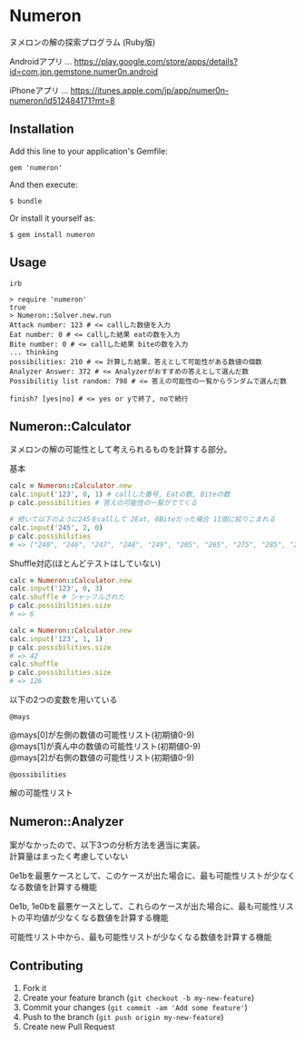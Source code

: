 # Numeron

ヌメロンの解の探索プログラム (Ruby版)

Androidアプリ ... https://play.google.com/store/apps/details?id=com.jpn.gemstone.numer0n.android

iPhoneアプリ  ... https://itunes.apple.com/jp/app/numer0n-numeron/id512484171?mt=8

## Installation

Add this line to your application's Gemfile:

    gem 'numeron'

And then execute:

    $ bundle

Or install it yourself as:

    $ gem install numeron

## Usage

```
irb
```

```
> require 'numeron'
true
> Numeron::Solver.new.run
Attack number: 123 # <= callした数値を入力
Eat number: 0 # <= callした結果 eatの数を入力
Bite number: 0 # <= callした結果 biteの数を入力
... thinking
possibilities: 210 # <= 計算した結果、答えとして可能性がある数値の個数
Analyzer Answer: 372 # <= Analyzerがおすすめの答えとして選んだ数
Possibilitiy list random: 798 # <= 答えの可能性の一覧からランダムで選んだ数

finish? [yes|no] # <= yes or yで終了, noで続行
```

## Numeron::Calculator

ヌメロンの解の可能性として考えられるものを計算する部分。


基本

```ruby
calc = Numeron::Calculator.new
calc.input('123', 0, 1) # callした番号, Eatの数, Biteの数
p calc.possibilities # 答えの可能性の一覧がでてくる

# 続いて以下のように245をcallして 2Eat, 0Biteだった場合 11個に絞りこまれる
calc.input('245', 2, 0)
p calc.possibilities
# => ["240", "246", "247", "248", "249", "205", "265", "275", "285", "295", "345"]
```

Shuffle対応(ほとんどテストはしていない)

```ruby
calc = Numeron::Calculator.new
calc.input('123', 0, 3)
calc.shuffle # シャッフルされた
p calc.possibilities.size
# => 6

calc = Numeron::Calculator.new
calc.input('123', 1, 1)
p calc.possibilities.size
# => 42
calc.shuffle
p calc.possibilities.size
# => 126
```

以下の2つの変数を用いている

`@mays`

@mays[0]が左側の数値の可能性リスト(初期値0-9)<br>
@mays[1]が真ん中の数値の可能性リスト(初期値0-9)<br>
@mays[2]が右側の数値の可能性リスト(初期値0-9)<br>

`@possibilities`

解の可能性リスト

## Numeron::Analyzer

案がなかったので、以下3つの分析方法を適当に実装。<br>
計算量はまったく考慮していない

0e1bを最悪ケースとして、このケースが出た場合に、最も可能性リストが少なくなる数値を計算する機能

0e1b, 1e0bを最悪ケースとして、これらのケースが出た場合に、最も可能性リストの平均値が少なくなる数値を計算する機能

可能性リスト中から、最も可能性リストが少なくなる数値を計算する機能

## Contributing

1. Fork it
2. Create your feature branch (`git checkout -b my-new-feature`)
3. Commit your changes (`git commit -am 'Add some feature'`)
4. Push to the branch (`git push origin my-new-feature`)
5. Create new Pull Request
